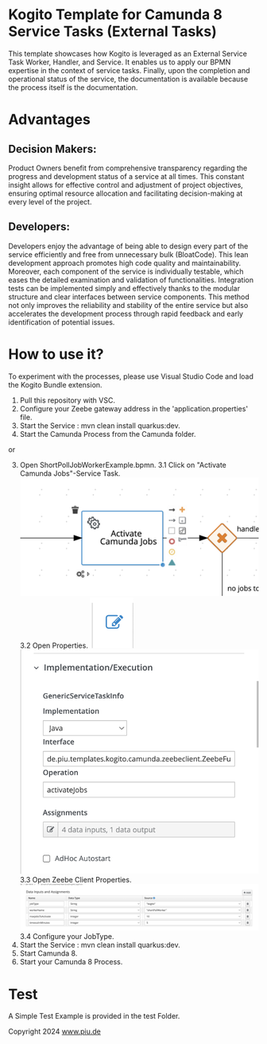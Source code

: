 # Kogito Template for Camunda 8 Service Tasks (External Tasks)

This template showcases how Kogito is leveraged as an External Service Task Worker, Handler, and Service. It enables us to apply our BPMN expertise in the context of service tasks. Finally, upon the completion and operational status of the service, the documentation is available because the process itself is the documentation.

# Advantages

## Decision Makers:
Product Owners benefit from comprehensive transparency regarding the progress and development status of a service at all times. This constant insight allows for effective control and adjustment of project objectives, ensuring optimal resource allocation and facilitating decision-making at every level of the project.

## Developers:
Developers enjoy the advantage of being able to design every part of the service efficiently and free from unnecessary bulk (BloatCode). This lean development approach promotes high code quality and maintainability. Moreover, each component of the service is individually testable, which eases the detailed examination and validation of functionalities. Integration tests can be implemented simply and effectively thanks to the modular structure and clear interfaces between service components. This method not only improves the reliability and stability of the entire service but also accelerates the development process through rapid feedback and early identification of potential issues.

# How to use it?

To experiment with the processes, please use Visual Studio Code and load the Kogito Bundle extension.

1. Pull this repository with VSC.
2. Configure your Zeebe gateway address in the 'application.properties' file.
3. Start the Service : mvn clean install quarkus:dev.
4. Start the Camunda Process from the Camunda folder.

or

3. Open ShortPollJobWorkerExample.bpmn.
    3.1 Click on "Activate Camunda Jobs"-Service Task.
    ![ServiceTask](images/ServiceTask.png)
    3.2 Open Properties.
    ![ServiceTask](images/EditServiceTask.png)
    ![ServiceTask](images/EditServiceTask2.png)
    3.3 Open Zeebe Client Properties.
    ![Zeebe Client Properties](images/EditJobHandlerProperies.png)
    3.4 Configure your JobType.
5. Start the Service : mvn clean install quarkus:dev.
6. Start Camunda 8.
7. Start your Camunda 8 Process.

# Test
A Simple Test Example is provided in the test Folder. 

Copyright 2024 www.piu.de